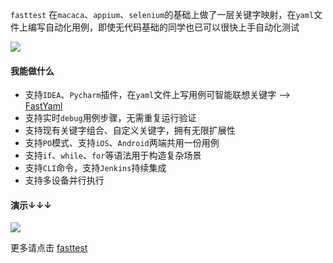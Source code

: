 `fasttest` 在`macaca`、`appium`、`selenium`的基础上做了一层关键字映射，在`yaml`文件上编写自动化用例，即使无代码基础的同学也已可以很快上手自动化测试

![](https://img.shields.io/badge/python-3.7-green) 

#### 我能做什么
- 支持`IDEA`、`Pycharm`插件，在`yaml`文件上写用例可智能联想关键字 --> [FastYaml](https://plugins.jetbrains.com/plugin/16600-fastyaml)
- 支持实时`debug`用例步骤，无需重复运行验证
- 支持现有关键字组合、自定义关键字，拥有无限扩展性
- 支持`PO`模式、支持`iOS`、`Android`两端共用一份用例
- 支持`if`、`while`、`for`等语法用于构造复杂场景
- 支持`CLI`命令，支持`Jenkins`持续集成
- 支持多设备并行执行

#### 演示↓↓↓
![](https://github.com/Jodeee/fasttest/blob/master/demo.gif)

更多请点击 [fasttest](https://www.yuque.com/jodeee/vt6gkg/oue9xb)
